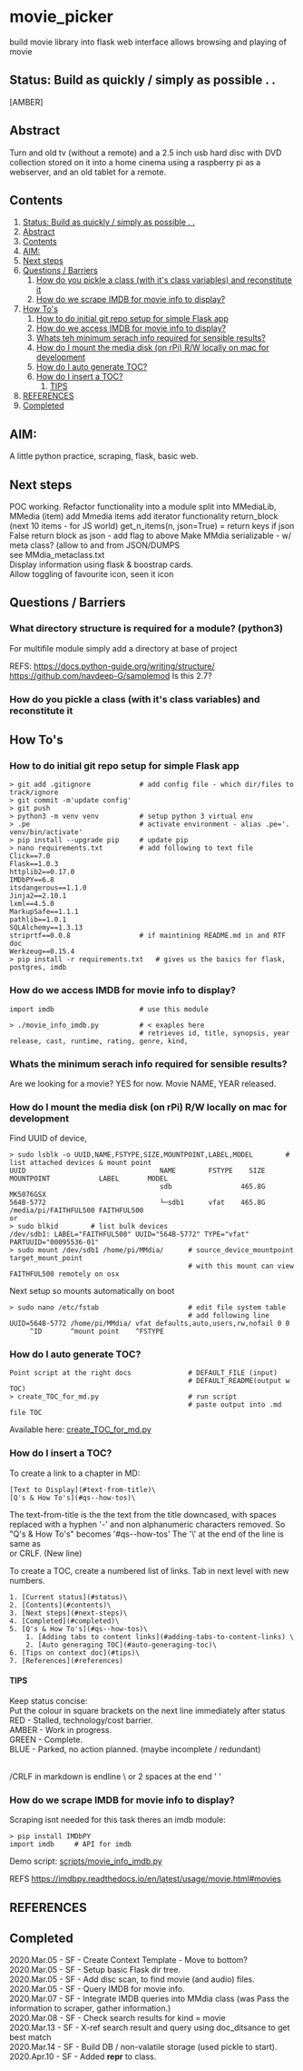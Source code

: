 # movie_picker
build movie library into flask web interface allows browsing and playing of movie

## Status: Build as quickly / simply as possible . . 
[AMBER]

## Abstract
Turn and old tv (without a remote) and a 2.5 inch usb hard disc with DVD collection stored on it into a home cinema using a raspberry pi as a webserver, and an old tablet for a remote. 

## Contents  
1. [Status: Build as quickly / simply as possible . .](#status-build-as-quickly--simply-as-possible--)  
2. [Abstract](#abstract)  
3. [Contents](#contents)  
4. [AIM:](#aim)  
5. [Next steps](#next-steps)  
6. [Questions / Barriers](#questions--barriers)  
	1. [How do you pickle a class (with it's class variables) and reconstitute it](#how-do-you-pickle-a-class-with-its-class-variables-and-reconstitute-it)  
	2. [How do we scrape IMDB for movie info to display?](#how-do-we-scrape-imdb-for-movie-info-to-display)  
7. [How To's](#how-tos)  
	1. [How to do initial git repo setup for simple Flask app](#how-to-do-initial-git-repo-setup-for-simple-flask-app)  
	2. [How do we access IMDB for movie info to display?](#how-do-we-access-imdb-for-movie-info-to-display)  
	3. [Whats teh minimum serach info required for sensible results?](#whats-teh-minimum-serach-info-required-for-sensible-results)  
	4. [How do I mount the media disk (on rPi) R/W locally on mac for development](#how-do-i-mount-the-media-disk-on-rpi-rw-locally-on-mac-for-development)  
	5. [How do I auto generate TOC?](#how-do-i-auto-generate-toc)  
	6. [How do I insert a TOC?](#how-do-i-insert-a-toc)  
		1. [TIPS](#tips)  
8. [REFERENCES](#references)  
9. [Completed](#completed)  


## AIM:
A little python practice, scraping, flask, basic web.

## Next steps
POC working. Refactor functionality into a module split into MMediaLib, MMedia (item)
	add Mmedia items
	add iterator functionality
	return_block (next 10 items - for JS world) get_n_items(n, json=True) = return keys if json False
	return block as json - add flag to above
Make MMdia serializable - w/ meta class? (allow to and from JSON/DUMPS  
	see MMdia_metaclass.txt  
Display information using flask & boostrap cards.  
Allow toggling of favourite icon, seen it icon  


## Questions / Barriers
### What directory structure is required for a module? (python3)
For multifile module simply add a directory at base of project

REFS:
https://docs.python-guide.org/writing/structure/
https://github.com/navdeep-G/samplemod	Is this 2.7? 

### How do you pickle a class (with it's class variables) and reconstitute it  
				
				


## How To's
### How to do initial git repo setup for simple Flask app
```
> git add .gitignore			# add config file - which dir/files to track/ignore
> git commit -m'update config'
> git push
> python3 -m venv venv			# setup python 3 virtual env
> .pe							# activate environment - alias .pe='. venv/bin/activate'
> pip install --upgrade pip		# update pip 
> nano requirements.txt			# add following to text file
Click==7.0
Flask==1.0.3
httplib2==0.17.0
IMDbPY==6.8
itsdangerous==1.1.0
Jinja2==2.10.1
lxml==4.5.0
MarkupSafe==1.1.1
pathlib==1.0.1
SQLAlchemy==1.3.13
striprtf==0.0.8					# if maintining README.md in and RTF doc
Werkzeug==0.15.4
> pip install -r requirements.txt	# gives us the basics for flask, postgres, imdb 
```

### How do we access IMDB for movie info to display?
```
import imdb						# use this module

> ./movie_info_imdb.py 			# < exaples here
								# retrieves id, title, synopsis, year release, cast, runtime, rating, genre, kind, 
```

### Whats the minimum serach info required for sensible results?
Are we looking for a movie? YES for now.
Movie NAME, YEAR released.

### How do I mount the media disk (on rPi) R/W locally on mac for development
Find UUID of device, 
```
> sudo lsblk -o UUID,NAME,FSTYPE,SIZE,MOUNTPOINT,LABEL,MODEL		# list attached devices & mount point
UUID                                 NAME        FSTYPE    SIZE MOUNTPOINT            LABEL       MODEL
                                     sdb                 465.8G                                   MK5076GSX       
564B-5772                            └─sdb1      vfat    465.8G /media/pi/FAITHFUL500 FAITHFUL500 
or
> sudo blkid		# list bulk devices
/dev/sdb1: LABEL="FAITHFUL500" UUID="564B-5772" TYPE="vfat" PARTUUID="00095536-01"
> sudo mount /dev/sdb1 /home/pi/MMdia/		# source_device_mountpoint target_mount_point
											# with this mount can view FAITHFUL500 remotely on osx											
```
Next setup so mounts automatically on boot
```
> sudo nano /etc/fstab						# edit file system table
											# add following line
UUID=564B-5772 /home/pi/MMdia/ vfat defaults,auto,users,rw,nofail 0 0
     ^ID       ^mount point    ^FSTYPE
```


### How do I auto generate TOC?
```
Point script at the right docs				# DEFAULT_FILE (input)
											# DEFAULT_README(output w TOC)
> create_TOC_for_md.py                      # run script
                                            # paste output into .md file TOC
```
Available here: [create_TOC_for_md.py](https://github.com/UnacceptableBehaviour/movie_picker/blob/master/create_TOC_for_md.py)  


### How do I insert a TOC?
To create a link to a chapter in MD:
```
[Text to Display](#text-from-title)\
[Q's & How To's](#qs--how-tos)\
```

The text-from-title is the the text from the title downcased, with spaces replaced with a hyphen '-' and non alphanumeric characters removed. So "Q's & How To's" becomes '#qs--how-tos'
The '\\' at the end of the line is same as <br> or CRLF. (New line)

To create a TOC, create a numbered list of links. Tab in next level with new numbers.
```
1. [Current status](#status)\
2. [Contents](#contents)\
3. [Next steps](#next-steps)\
4. [Completed](#completed)\
5. [Q's & How To's](#qs--how-tos)\
    1. [Adding tabs to content links](#adding-tabs-to-content-links) \
    2. [Auto generaging TOC](#auto-generaging-toc)\
6. [Tips on context doc](#tips)\
7. [References](#references)
```
#### TIPS
Keep status concise:  
Put the colour in square brackets on the next line immediately after status  
RED   - Stalled, technology/cost barrier.  
AMBER - Work in progress.  
GREEN - Complete.  
BLUE  - Parked, no action planned. (maybe incomplete / redundant)  

<br>/CRLF in markdown is endline \\ or 2 spaces at the end '  '

### How do we scrape IMDB for movie info to display?  
Scraping isnt needed for this task theres an imdb module:  
```
> pip install IMDbPY
import imdb     # API for imdb
```
Demo script: [scripts/movie_info_imdb.py](https://github.com/UnacceptableBehaviour/movie_picker/blob/master/scripts/movie_info_imdb.py)  

REFS
https://imdbpy.readthedocs.io/en/latest/usage/movie.html#movies



## REFERENCES


## Completed
2020.Mar.05 - SF - Create Context Template - Move to bottom?  
2020.Mar.05 - SF - Setup basic Flask dir tree.  
2020.Mar.05 - SF - Add disc scan, to find movie (and audio) files.  
2020.Mar.05 - SF - Query IMDB for movie info.  
2020.Mar.07 - SF - Integrate IMDB queries into MMdia class (was Pass the information to scraper, gather information.)  
2020.Mar.08 - SF - Check search results for kind = movie  
2020.Mar.13 - SF - X-ref search result and query using doc_ditsance to get best match  
2020.Mar.14 - SF - Build DB / non-valatile storage (used pickle to start).  
2020.Apr.10 - SF - Added __repr__ to class.  